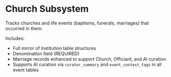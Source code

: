 # Church Subsystem

Tracks churches and life events (baptisms, funerals, marriages) that occurred in them.

Includes:
- Full mirror of Institution table structures
- Denomination field (REQUIRED)
- Marriage records enhanced to support Church, Officiant, and AI curation
- Supports AI curation via `curator_summary` and `event_context_tags` in all event tables